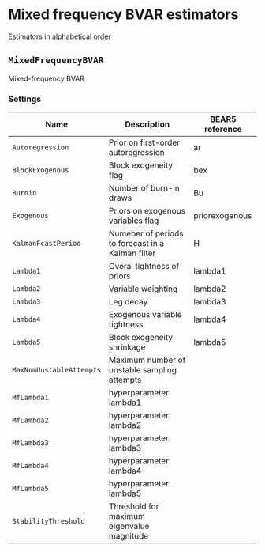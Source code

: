 # Mixed frequency BVAR estimators

Estimators in alphabetical order



## `MixedFrequencyBVAR` 

Mixed-frequency BVAR



### Settings 
Name | Description | BEAR5 reference
------|-----------|-
`Autoregression` | Prior on first-order autoregression |   ar
`BlockExogenous` | Block exogeneity flag |   bex
`Burnin` | Number of burn-in draws |   Bu
`Exogenous` | Priors on exogenous variables flag |   priorexogenous
`KalmanFcastPeriod` | Numeber of periods to forecast in a Kalman filter |   H
`Lambda1` | Overal tightness of priors |   lambda1
`Lambda2` | Variable weighting |   lambda2
`Lambda3` | Leg decay |   lambda3
`Lambda4` | Exogenous variable tightness |   lambda4
`Lambda5` | Block exogeneity shrinkage |   lambda5
`MaxNumUnstableAttempts` | Maximum number of unstable sampling attempts | 
`MfLambda1` | hyperparameter: lambda1 | 
`MfLambda2` | hyperparameter: lambda2 | 
`MfLambda3` | hyperparameter: lambda3 | 
`MfLambda4` | hyperparameter: lambda4 | 
`MfLambda5` | hyperparameter: lambda5 | 
`StabilityThreshold` | Threshold for maximum eigenvalue magnitude | 

